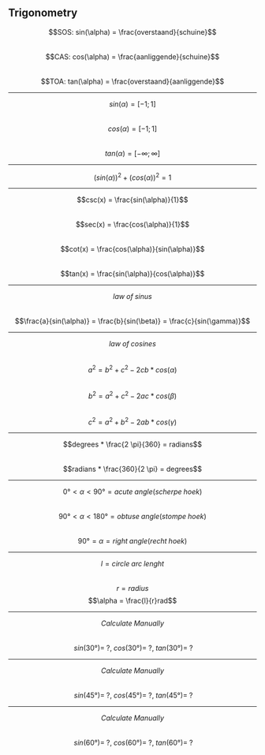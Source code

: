 <link rel="stylesheet" href="../style.css">

<script src="https://polyfill.io/v3/polyfill.min.js?features=es6"></script>
<script type="text/javascript" id="MathJax-script" async src="https://cdn.jsdelivr.net/npm/mathjax@3/es5/tex-mml-chtml.js"></script>


## Trigonometry

$$SOS: sin(\alpha) = \frac{overstaand}{schuine}$$  
$$CAS: cos(\alpha) = \frac{aanliggende}{schuine}$$  
$$TOA: tan(\alpha) = \frac{overstaand}{aanliggende}$$  

---

$$sin(\alpha) = [-1;1]$$  
$$cos(\alpha) = [-1;1]$$  
$$tan(\alpha) = [-\infty; \infty]$$  

---

$$(sin(\alpha))^2 + (cos(\alpha))^2 = 1$$  

---

$$csc(x) = \frac{sin(\alpha)}{1}$$  
$$sec(x) = \frac{cos(\alpha)}{1}$$  
$$cot(x) = \frac{cos(\alpha)}{sin(\alpha)}$$  
$$tan(x) = \frac{sin(\alpha)}{cos(\alpha)}$$  

---

$$law \; of \; sinus$$  
$$\frac{a}{sin(\alpha)} = \frac{b}{sin(\beta)} = \frac{c}{sin(\gamma)}$$  

---

$$law \; of \; cosines$$  
$$a^2 = b^2 + c^2 - 2 cb * cos(\alpha)$$  
$$b^2 = a^2 + c^2 - 2 ac * cos(\beta)$$  
$$c^2 = a^2 + b^2 - 2 ab * cos(\gamma)$$  

---

$$degrees * \frac{2 \pi}{360} = radians$$  
$$radians * \frac{360}{2 \pi} = degrees$$  

---

$$0° < \alpha < 90° = acute \; angle (scherpe \; hoek)$$  
$$90° < \alpha < 180° = obtuse \; angle (stompe \; hoek)$$  
$$90° = \alpha = right \; angle (recht \; hoek)$$  

---

$$l = circle \; arc \; lenght$$  
$$r = radius$$
$$\alpha = \frac{l}{r}rad$$  

---

$$Calculate \; Manually$$  
$$\; sin(30°) = \; ?, \; cos(30°) = \; ? , \; tan(30°) = \; ?$$  

---

$$Calculate \; Manually$$  
$$\; sin(45°) = \; ?, \; cos(45°) = \; ? , \; tan(45°) = \; ?$$  

---

$$Calculate \; Manually$$  
$$\; sin(60°) = \; ?, \; cos(60°) = \; ? , \; tan(60°) = \; ?$$  
